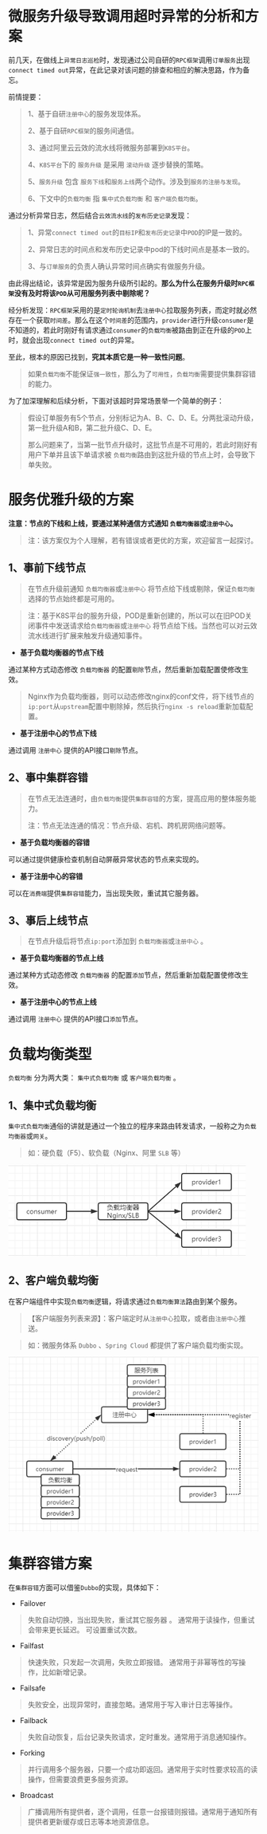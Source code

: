 

# 微服务升级导致调用超时异常的分析和方案

前几天，在做线上`异常日志巡检`时，发现通过公司自研的`RPC框架`调用`订单服务`出现`connect timed out`异常，在此记录对该问题的排查和相应的解决思路，作为备忘。

前情提要：

> 1、基于自研`注册中心`的服务发现体系。
>
> 2、基于自研`RPC框架`的服务间通信。
>
> 3、通过阿里云云效的流水线将微服务部署到`K8S平台`。
>
> 4、`K8S平台`下的 `服务升级` 是采用 `滚动升级`  逐步替换的策略。
>
> 5、`服务升级` 包含 `服务下线`和`服务上线`两个动作。涉及到`服务的注册与发现`。
>
> 6、下文中的`负载均衡` 指 `集中式负载均衡` 和 `客户端负载均衡`。



通过分析异常日志，然后结合`云效流水线`的`发布历史记录`发现：

> 1、异常`connect timed out`的`目标IP`和`发布历史记录`中`POD`的IP是一致的。
>
> 2、异常日志的时间点和发布历史记录中pod的下线时间点是基本一致的。
>
> 3、与`订单服务`的负责人确认异常时间点确实有做服务升级。

由此得出结论，该异常是因为服务升级所引起的。**那么为什么在服务升级时`RPC框架`没有及时将该`POD`从可用服务列表中剔除呢？**

经分析发现：`RPC框架`采用的是`定时轮询机制`去`注册中心`拉取服务列表，而定时就必然存在一个获取`时间差`。那么在这个`时间差`的范围内，`provider`进行升级`consumer`是不知道的，若此时刚好有请求通过`consumer`的`负载均衡`被路由到正在升级的`POD`上时，就会出现`connect timed out`的异常。

至此，根本的原因已找到，**究其本质它是一种一致性问题**。

> 如果`负载均衡`不能保证`强一致性`，那么为了`可用性`，`负载均衡`需要提供集群容错的能力。



为了加深理解和后续分析，下面对该超时异常场景举一个简单的例子：

> 假设订单服务有5个节点，分别标记为A、B、C、D、E。分两批滚动升级，第一批升级A和B，第二批升级C、D、E。
>
> 那么问题来了，当第一批节点升级时，这批节点是不可用的，若此时刚好有用户下单并且该下单请求被 `负载均衡`路由到这批升级的节点上时，会导致下单失败。



# 服务优雅升级的方案

**注意：节点的下线和上线，要通过某种通信方式通知 `负载均衡器`或`注册中心`。**

> 注：该方案仅为个人理解，若有错误或者更优的方案，欢迎留言一起探讨。

## 1、事前下线节点

> 在节点升级前通知 `负载均衡器`或`注册中心` 将节点给下线或剔除，保证`负载均衡`选择的节点始终都是可用的。

> 注：基于K8S平台的服务升级，POD是重新创建的，所以可以在旧POD关闭事件中发送请求给`负载均衡器`或`注册中心` 将节点给下线。当然也可以对云效流水线进行扩展来触发升级通知事件。

- **基于负载均衡器的节点下线**

通过某种方式动态修改 `负载均衡器` 的配置`剔除`节点，然后重新加载配置使修改生效。

> Nginx作为负载均衡器，则可以动态修改nginx的conf文件，将下线节点的`ip:port`从`upstream`配置中剔除掉，然后执行`nginx -s reload`重新加载配置。

- **基于注册中心的节点下线**

通过调用 `注册中心` 提供的API接口`剔除`节点。



## 2、事中集群容错

> 在节点无法连通时，由`负载均衡`提供`集群容错`的方案，提高应用的整体服务能力。
>
> 注：节点无法连通的情况：节点升级、宕机、跨机房网络问题等。

- **基于负载均衡器的容错**

可以通过提供健康检查机制自动屏蔽异常状态的节点来实现的。

- **基于注册中心的容错**

可以在`消费端`提供`集群容错`能力，当出现失败，重试其它服务器。



## 3、事后上线节点

> 在节点升级后将节点`ip:port`添加到 `负载均衡器`或`注册中心` 。

- **基于负载均衡器的节点上线**

通过某种方式动态修改 `负载均衡器` 的配置`添加`节点，然后重新加载配置使修改生效。

- **基于注册中心的节点上线**

通过调用 `注册中心` 提供的API接口`添加`节点。



# 负载均衡类型

`负载均衡` 分为两大类： `集中式负载均衡` 或 `客户端负载均衡`  。

## 1、集中式负载均衡

`集中式负载均衡`通俗的讲就是通过一个独立的程序来路由转发请求，一般称之为`负载均衡器`或`网关`。

> 如：硬负载（F5）、软负载（Nginx、阿里 `SLB` 等）

![1591338315108](img/1591338315108.png)

## 2、客户端负载均衡

在客户端组件中实现`负载均衡`逻辑，将请求通过`负载均衡算法`路由到某个服务。

> 【客户端服务列表来源】：客户端定时从`注册中心`拉取，或者由`注册中心`推送。

> 如：微服务体系 `Dubbo` 、`Spring Cloud` 都提供了客户端负载均衡实现。

![1591338327192](img/1591338327192.png)



# 集群容错方案

在`集群容错`方面可以借鉴`Dubbo`的实现，具体如下：

- Failover 

>  失败自动切换，当出现失败，重试其它服务器 。 通常用于读操作，但重试会带来更长延迟。 可设置重试次数。

- Failfast

>  快速失败，只发起一次调用，失败立即报错。 通常用于非幂等性的写操作，比如新增记录。 

- Failsafe 

>  失败安全，出现异常时，直接忽略。通常用于写入审计日志等操作。

- Failback 

>  失败自动恢复，后台记录失败请求，定时重发。通常用于消息通知操作。 

- Forking 

>  并行调用多个服务器，只要一个成功即返回。通常用于实时性要求较高的读操作，但需要浪费更多服务资源。 

- Broadcast 

>  广播调用所有提供者，逐个调用，任意一台报错则报错。通常用于通知所有提供者更新缓存或日志等本地资源信息。 

